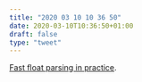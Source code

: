 ```yaml
---
title: "2020 03 10 10 36 50"
date: 2020-03-10T10:36:50+01:00
draft: false
type: "tweet"
---
```

[Fast float parsing in practice](https://lemire.me/blog/2020/03/10/fast-float-parsing-in-practice/).
